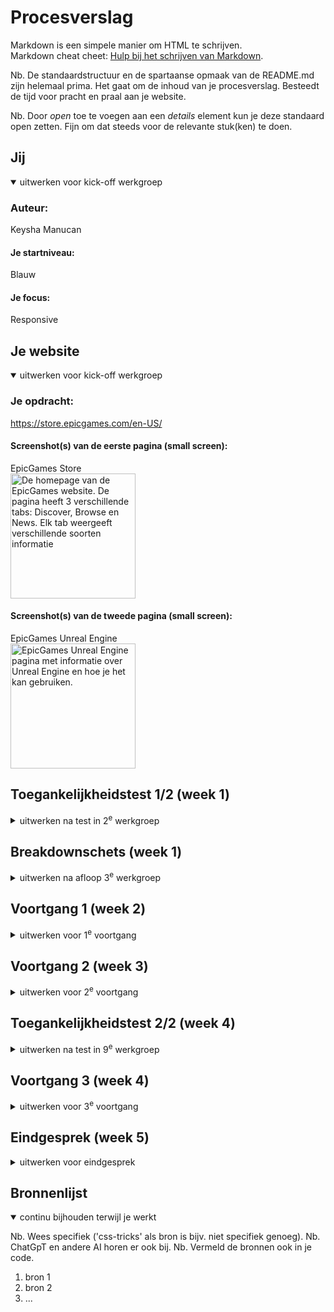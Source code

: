 # Procesverslag
Markdown is een simpele manier om HTML te schrijven.  
Markdown cheat cheet: [Hulp bij het schrijven van Markdown](https://github.com/adam-p/markdown-here/wiki/Markdown-Cheatsheet).

Nb. De standaardstructuur en de spartaanse opmaak van de README.md zijn helemaal prima. Het gaat om de inhoud van je procesverslag. Besteedt de tijd voor pracht en praal aan je website.

Nb. Door *open* toe te voegen aan een *details* element kun je deze standaard open zetten. Fijn om dat steeds voor de relevante stuk(ken) te doen.





## Jij

<details open>
  <summary>uitwerken voor kick-off werkgroep</summary>

  ### Auteur:
  Keysha Manucan

  #### Je startniveau:
  Blauw

  #### Je focus:
  Responsive
 
</details>





## Je website

<details open>
  <summary>uitwerken voor kick-off werkgroep</summary>

  ### Je opdracht:
  https://store.epicgames.com/en-US/

  #### Screenshot(s) van de eerste pagina (small screen): 
  EpicGames Store  
  <img src="readme-images/IMG_6870.jpeg" width="200px" alt="De homepage van de EpicGames website. De pagina heeft 3 verschillende tabs: Discover, Browse en News. Elk tab weergeeft verschillende soorten informatie">

  #### Screenshot(s) van de tweede pagina (small screen):
  EpicGames Unreal Engine  
  <img src="readme-images/IMG_6872.jpeg" width="200px" alt="EpicGames Unreal Engine pagina met informatie over Unreal Engine en hoe je het kan gebruiken.">
 
</details>



## Toegankelijkheidstest 1/2 (week 1)

<details>
  <summary>uitwerken na test in 2<sup>e</sup> werkgroep</summary>

  ### Bevindingen
  Lijst met je bevindingen die in de test naar voren kwamen:

  Screenreader test: 
  - "Back to top" knop in de footer zorgt ervoor dat je weer helemaal bovenaan de pagina komt, maar de screenreader leest niet vanaf het begin van de pagina maar weer verder waar die was bij de footer. 

  <img src="readme-images/SA_screenreader.png" width="300px" alt="Screenshot van de footer van de EpicGames website, element fortnite is gemarkeerd.">

  - Knoppen naar volgende en vorige werken op de slider, maar de screenreader vertelt niet of je op de volgende/vorige slide bent.

  <img src="readme-images/SA2_screenreader.png" width="300px" alt="Screenshot van de End of Summer Sale Spotlight slider.">


  WCAG checklist:
  - De HTML validator geeft heel veel errors over de pagina aan. 
  - De pagina voeldoet niet aan de media (video en audio) eisen.
  - De website steunt geen dark en light mode.
  - De video op de Unreal Engine pagina kan niet worden gepauseerd.
  - De website voldoet niet aan de prefers-reduced-motion media query. 

</details>



## Breakdownschets (week 1)

<details>
  <summary>uitwerken na afloop 3<sup>e</sup> werkgroep</summary>

  ### de hele pagina: 
  De eerste pagina dat ik ga uitwerken.
  <img src="readme-images/IMG_0162.jpeg" width="375px" alt="breakdown van de homepagina">

  ### dynamisch deel (bijv menu): 
  <img src="readme-images/dummy-plaatje.jpg" width="375px" alt="breakdown van een dynamisch deel">

  ### wellicht nog een dynamisch deel (bijv filter): 
  <img src="readme-images/dummy-plaatje.jpg" width="375px" alt="breakdown van nog een dynamisch deel">

</details>





## Voortgang 1 (week 2)

<details>
  <summary>uitwerken voor 1<sup>e</sup> voortgang</summary>

  ### Stand van zaken
  hier dit ging goed & dit was lastig (neem ook screenshots op van delen van je website en code)

Vragen die ik wil stellen tijdens het voortgangsgesprek:
- Hoe open ik een andere tab/section op dezelfde pagina?
De eerste pagina dat ik wil uitwerken is de Homepagina van de site zelf. 
Op de homepagina zijn er drie verschillende categorieën waaruit je kan kiezen: Discover, Browse en News.
Elke tab laat verschillende soorten content zien, maar je blijft op dezelfde pagina.

<img src="readme-images/IMG_6901.jpeg" width="200px" alt="Discover tab van de pagina">
<img src="readme-images/IMG_6902.jpeg" width="200px" alt="Dropdown waar alle tabs en categorieën te zien zijn">
<img src="readme-images/IMG_6903.jpeg" width="200px" alt="Browse tab van de pagina">
<img src="readme-images/IMG_6904.jpeg" width="200px" alt="News tab van de pagina">

Vraag aan docent:
Op mijn pagina is een download button te zien, moet ik dit ook laten werken?
<img src="readme-images/IMG_6905.jpeg" width="400px" alt="Blauwe install button">


  ### Agenda voor meeting
  samen met je groepje opstellen

  | student 1      | student 2          | student 3    | student 4        |
  | Diya           | ---                | ---          | ---              |
  | Rating         | en dit             | en ik dit    | en dan ik dat    |
  | en dat ook nog | dit als er tijd is | nog een punt | dit wil ik zeker |
  | ...            | ...                | ...          | ...              |


  ### Verslag van meeting
  hier na afloop snel de uitkomsten van de meeting vastleggen

  - punt 1
  - punt 2
  - nog een punt
  - ...

</details>





## Voortgang 2 (week 3)

<details>
  <summary>uitwerken voor 2<sup>e</sup> voortgang</summary>

  ### Stand van zaken
  hier dit ging goed & dit was lastig (neem ook screenshots op van delen van je website en code)


  ### Agenda voor meeting
  samen met je groepje opstellen

  | student 1      | student 2          | student 3    | student 4        |
  | ---            | ---                | ---          | ---              |
  | dit bespreken  | en dit             | en ik dit    | en dan ik dat    |
  | en dat ook nog | dit als er tijd is | nog een punt | dit wil ik zeker |
  | ...            | ...                | ...          | ...              |


  ### Verslag van meeting
  hier na afloop snel de uitkomsten van de meeting vastleggen

  - punt 1
  - punt 2
  - nog een punt
- ...

</details>





## Toegankelijkheidstest 2/2 (week 4)

<details>
  <summary>uitwerken na test in 9<sup>e</sup> werkgroep</summary>

  ### Bevindingen
  Lijst met je bevindingen die in de test naar voren kwamen (geef ook aan wat er verbeterd is):

</details>





## Voortgang 3 (week 4)

<details>
  <summary>uitwerken voor 3<sup>e</sup> voortgang</summary>

  ### Stand van zaken
  hier dit ging goed & dit was lastig (neem ook screenshots op van delen van je website en code)


  ### Agenda voor meeting
  samen met je groepje opstellen

  | student 1      | student 2          | student 3    | student 4        |
  | ---            | ---                | ---          | ---              |
  | dit bespreken  | en dit             | en ik dit    | en dan ik dat    |
  | en dat ook nog | dit als er tijd is | nog een punt | dit wil ik zeker |
  | ...            | ...                | ...          | ...              |


  ### Verslag van meeting
  hier na afloop snel de uitkomsten van de meeting vastleggen

  - punt 1
  - punt 2
  - nog een punt
  - ...

</details>





## Eindgesprek (week 5)

<details>
  <summary>uitwerken voor eindgesprek</summary>

  ### Je uitkomst - karakteristiek screenshots:
  <img src="readme-images/dummy-plaatje.jpg" width="375px" alt="uitomst opdracht 1">


  ### Dit ging goed/Heb ik geleerd: 
  Korte omschrijving met plaatjes

  <img src="readme-images/dummy-plaatje.jpg" width="375px" alt="top">


  ### Dit was lastig/Is niet gelukt:
  Korte omschrijving met plaatjes

  <img src="readme-images/dummy-plaatje.jpg" width="375px" alt="bummer">
</details>





## Bronnenlijst

<details open>
  <summary>continu bijhouden terwijl je werkt</summary>

  Nb. Wees specifiek ('css-tricks' als bron is bijv. niet specifiek genoeg). 
  Nb. ChatGpT en andere AI horen er ook bij.
  Nb. Vermeld de bronnen ook in je code.

  1. bron 1
  2. bron 2
  3. ...

</details>
